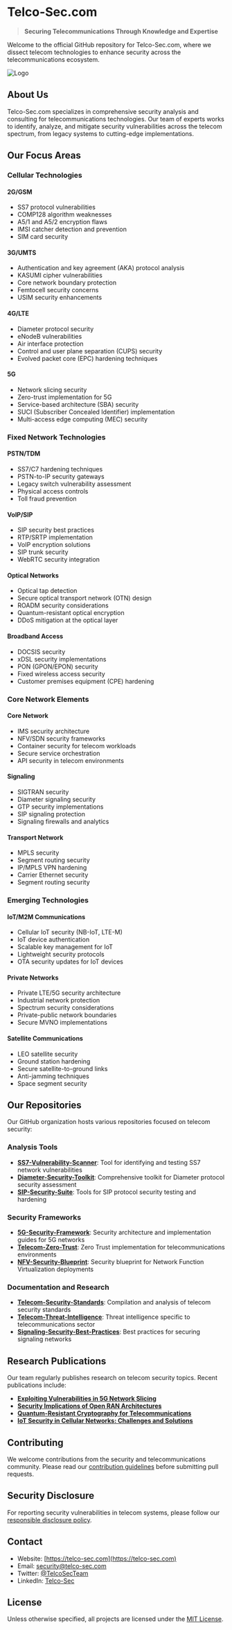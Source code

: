 


# Telco-Sec.com

> **Securing Telecommunications Through Knowledge and Expertise**

Welcome to the official GitHub repository for Telco-Sec.com, where we dissect telecom technologies to enhance security across the telecommunications ecosystem.

![Logo](./images/LEA.jpg)

## About Us

Telco-Sec.com specializes in comprehensive security analysis and consulting for telecommunications technologies. Our team of experts works to identify, analyze, and mitigate security vulnerabilities across the telecom spectrum, from legacy systems to cutting-edge implementations.

## Our Focus Areas

### Cellular Technologies

#### 2G/GSM
* SS7 protocol vulnerabilities
* COMP128 algorithm weaknesses
* A5/1 and A5/2 encryption flaws
* IMSI catcher detection and prevention
* SIM card security

#### 3G/UMTS
* Authentication and key agreement (AKA) protocol analysis
* KASUMI cipher vulnerabilities
* Core network boundary protection
* Femtocell security concerns
* USIM security enhancements

#### 4G/LTE
* Diameter protocol security
* eNodeB vulnerabilities
* Air interface protection
* Control and user plane separation (CUPS) security
* Evolved packet core (EPC) hardening techniques

#### 5G
* Network slicing security
* Zero-trust implementation for 5G
* Service-based architecture (SBA) security
* SUCI (Subscriber Concealed Identifier) implementation
* Multi-access edge computing (MEC) security

### Fixed Network Technologies

#### PSTN/TDM
* SS7/C7 hardening techniques
* PSTN-to-IP security gateways
* Legacy switch vulnerability assessment
* Physical access controls
* Toll fraud prevention

#### VoIP/SIP
* SIP security best practices
* RTP/SRTP implementation
* VoIP encryption solutions
* SIP trunk security
* WebRTC security integration

#### Optical Networks
* Optical tap detection
* Secure optical transport network (OTN) design
* ROADM security considerations
* Quantum-resistant optical encryption
* DDoS mitigation at the optical layer

#### Broadband Access
* DOCSIS security
* xDSL security implementations
* PON (GPON/EPON) security
* Fixed wireless access security
* Customer premises equipment (CPE) hardening

### Core Network Elements

#### Core Network
* IMS security architecture
* NFV/SDN security frameworks
* Container security for telecom workloads
* Secure service orchestration
* API security in telecom environments

#### Signaling
* SIGTRAN security
* Diameter signaling security
* GTP security implementations
* SIP signaling protection
* Signaling firewalls and analytics

#### Transport Network
* MPLS security
* Segment routing security
* IP/MPLS VPN hardening
* Carrier Ethernet security
* Segment routing security

### Emerging Technologies

#### IoT/M2M Communications
* Cellular IoT security (NB-IoT, LTE-M)
* IoT device authentication
* Scalable key management for IoT
* Lightweight security protocols
* OTA security updates for IoT devices

#### Private Networks
* Private LTE/5G security architecture
* Industrial network protection
* Spectrum security considerations
* Private-public network boundaries
* Secure MVNO implementations

#### Satellite Communications
* LEO satellite security
* Ground station hardening
* Secure satellite-to-ground links
* Anti-jamming techniques
* Space segment security

## Our Repositories

Our GitHub organization hosts various repositories focused on telecom security:

### Analysis Tools
* **[SS7-Vulnerability-Scanner](https://github.com/telco-sec/ss7-vulnerability-scanner)**: Tool for identifying and testing SS7 network vulnerabilities
* **[Diameter-Security-Toolkit](https://github.com/telco-sec/diameter-security-toolkit)**: Comprehensive toolkit for Diameter protocol security assessment
* **[SIP-Security-Suite](https://github.com/telco-sec/sip-security-suite)**: Tools for SIP protocol security testing and hardening

### Security Frameworks
* **[5G-Security-Framework](https://github.com/telco-sec/5g-security-framework)**: Security architecture and implementation guides for 5G networks
* **[Telecom-Zero-Trust](https://github.com/telco-sec/telecom-zero-trust)**: Zero Trust implementation for telecommunications environments
* **[NFV-Security-Blueprint](https://github.com/telco-sec/nfv-security-blueprint)**: Security blueprint for Network Function Virtualization deployments

### Documentation and Research
* **[Telecom-Security-Standards](https://github.com/telco-sec/telecom-security-standards)**: Compilation and analysis of telecom security standards
* **[Telecom-Threat-Intelligence](https://github.com/telco-sec/telecom-threat-intelligence)**: Threat intelligence specific to telecommunications sector
* **[Signaling-Security-Best-Practices](https://github.com/telco-sec/signaling-security-best-practices)**: Best practices for securing signaling networks

## Research Publications

Our team regularly publishes research on telecom security topics. Recent publications include:

* **[Exploiting Vulnerabilities in 5G Network Slicing](https://telco-sec.com/research/5g-network-slicing-vulnerabilities.pdf)**
* **[Security Implications of Open RAN Architectures](https://telco-sec.com/research/open-ran-security-implications.pdf)**
* **[Quantum-Resistant Cryptography for Telecommunications](https://telco-sec.com/research/quantum-resistant-telecom.pdf)**
* **[IoT Security in Cellular Networks: Challenges and Solutions](https://telco-sec.com/research/iot-cellular-security.pdf)**

## Contributing

We welcome contributions from the security and telecommunications community. Please read our [contribution guidelines](https://github.com/telco-sec/community/contributing.md) before submitting pull requests.

## Security Disclosure

For reporting security vulnerabilities in telecom systems, please follow our [responsible disclosure policy](https://telco-sec.com/disclosure-policy).

## Contact

* Website: [https://telco-sec.com](https://telco-sec.com)
* Email: security@telco-sec.com
* Twitter: [@TelcoSecTeam](https://twitter.com/TelcoSecTeam)
* LinkedIn: [Telco-Sec](https://linkedin.com/company/telco-sec)

## License

Unless otherwise specified, all projects are licensed under the [MIT License](LICENSE).
